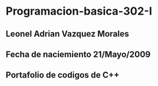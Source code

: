 # Programacion-basica-302-I
## Leonel Adrian Vazquez Morales
## Fecha de naciemiento 21/Mayo/2009
## Portafolio de codigos de C++
